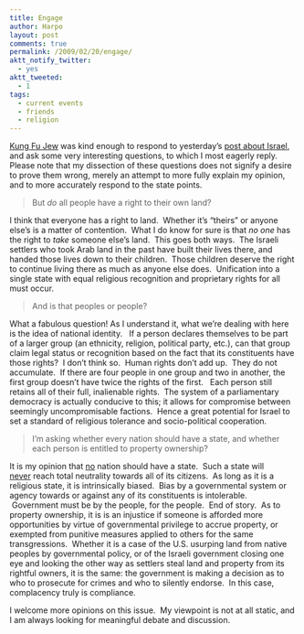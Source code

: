 ```yaml
---
title: Engage
author: Harpo
layout: post
comments: true
permalink: /2009/02/20/engage/
aktt_notify_twitter:
  - yes
aktt_tweeted:
  - 1
tags:
  - current events
  - friends
  - religion
---
```

<a href="http://judaismwithoutborders.org" target="_blank">Kung Fu Jew</a> was kind enough to respond to yesterday&#8217;s [post about Israel][1], and ask some very interesting questions, to which I most eagerly reply. Please note that my dissection of these questions does not signify a desire to prove them wrong, merely an attempt to more fully explain my opinion, and to more accurately respond to the state points.

> But *do* all people have a right to their own land?

I think that everyone has a right to land.  Whether it&#8217;s &#8220;theirs&#8221; or anyone else&#8217;s is a matter of contention.  What I do know for sure is that *no one* has the right to *take* someone else&#8217;s land.  This goes both ways.  The Israeli settlers who took Arab land in the past have built their lives there, and handed those lives down to their children.  Those children deserve the right to continue living there as much as anyone else does.  Unification into a single state with equal religious recognition and proprietary rights for all must occur.

> And is that peoples or people?

What a fabulous question! As I understand it, what we&#8217;re dealing with here is the idea of national identity.   If a person declares themselves to be part of a larger group (an ethnicity, religion, political party, etc.), can that group claim legal status or recognition based on the fact that its constituents have those rights?  I don&#8217;t think so.  Human rights don&#8217;t add up.  They do not accumulate.  If there are four people in one group and two in another, the first group doesn&#8217;t have twice the rights of the first.   Each person still retains all of their full, inalienable rights.  The system of a parliamentary democracy is actually conducive to this; it allows for compromise between seemingly uncompromisable factions.  Hence a great potential for Israel to set a standard of religious tolerance and socio-political cooperation.

> I’m asking whether every nation should have a state, and whether each person is entitled to property ownership?

It is my opinion that <span style="text-decoration: underline;">no</span> nation should have a state.  Such a state will <span style="text-decoration: underline;">never</span> reach total neutrality towards all of its citizens.  As long as it is a religious state, it is intrinsically biased.  Bias by a governmental system or agency towards or against any of its constituents is intolerable.  Government must be by the people, for the people.  End of story.  As to property ownership, it is is an injustice if someone is afforded more opportunities by virtue of governmental privilege to accrue property, or exempted from punitive measures applied to others for the same transgressions.  Whether it is a case of the U.S. usurping land from native peoples by governmental policy, or of the Israeli government closing one eye and looking the other way as settlers steal land and property from its rightful owners, it is the same: the government is making a decision as to who to prosecute for crimes and who to silently endorse.  In this case, complacency truly is compliance.

I welcome more opinions on this issue.  My viewpoint is not at all static, and I am always looking for meaningful debate and discussion.

 [1]: http://www.harpojaeger.com/2009/02/19/existence/